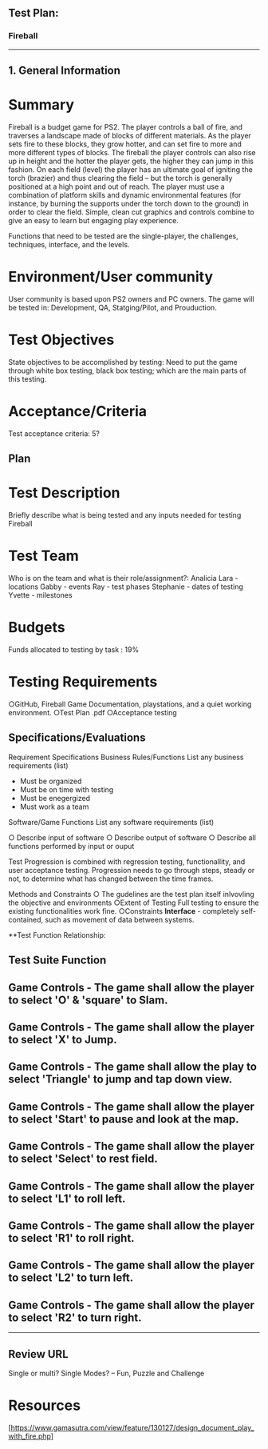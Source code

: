 ## Test Plan:


### Fireball
---
## 1. General Information

  # Summary
  
   <p1>Fireball is a budget game for PS2. The player controls a ball of fire, and traverses a landscape
  made of blocks of different materials. As the player sets fire to these blocks, they grow hotter, and
  can set fire to more and more different types of blocks. The fireball the player controls can also
  rise up in height and the hotter the player gets, the higher they can jump in this fashion.
  On each field (level) the player has an ultimate goal of igniting the torch (brazier) and thus
  clearing the field – but the torch is generally positioned at a high point and out of reach. The
  player must use a combination of platform skills and dynamic environmental features (for
  instance, by burning the supports under the torch down to the ground) in order to clear the field.
  Simple, clean cut graphics and controls combine to give an easy to learn but engaging play
  experience.
  
   Functions that need to be tested are the single-player, the challenges, techniques, interface, and the levels.</p1>
   
   # Environment/User community
   
   <p2>User community is based upon PS2 owners and PC owners. 
   The game will be tested in:
   Development, QA, Statging/Pilot, and Prouduction.</p2>
   
   # Test Objectives
   <p3> State objectives to be accomplished by testing: Need to put the game through 
   white box testing, black box testing; which are the main parts of this testing.</p3>  
   # Acceptance/Criteria
   <p3> Test acceptance criteria: 5? </p3>  
   
  ## Plan
  # Test Description
  Briefly describe what is being tested and any inputs needed for testing
  Fireball
  # Test Team
  Who is on the team and what is their role/assignment?:
  Analicia Lara - locations
  Gabby - events
  Ray  - test phases
  Stephanie - dates of testing
  Yvette - milestones
  
  
  # Budgets
  Funds allocated to testing by task :
  19%
  # Testing Requirements
  ○GitHub, Fireball Game Documentation, playstations, and a quiet working environment.
  ○Test Plan .pdf
  ○Acceptance testing 

## Specifications/Evaluations
  <p4> 
  Requirement Specifications
  Business Rules/Functions List any business requirements (list)
  
  * Must be organized
  * Must be on time with testing
  * Must be enegergized 
  * Must work as a team
  
  Software/Game Functions List any software requirements (list)
  
  ○ Describe input of software
  ○ Describe output of software
  ○ Describe all functions performed by input or ouput
  
  Test Progression is combined with regression testing, functionallity, and user acceptance testing. 
  Progression needs to go through steps, steady or not, to determine what has changed between the time frames. 
  
  </p4>

  Methods and Constraints
  ○ The gudelines are the test plan itself inlvovling the objective and environments
  ○Extent of Testing
  Full testing to ensure the existing functionalities work fine.
  ○Constraints
  **Interface** - completely self-contained, such as movement of data between systems.
  
  **Test Function Relationship:
  
  Test Suite  Function
  ---
  Game Controls - The game shall allow the player to select **'O'** & **'square'** to Slam.
  ---
  Game Controls - The game shall allow the player to select **'X'** to Jump.
  ---
  Game Controls - The game shall allow the play to select **'Triangle'** to jump and tap down view.
  ---
  Game Controls - The game shall allow the player to select **'Start'** to pause and look at the map.
  ---
  Game Controls - The game shall allow the player to select **'Select'** to rest field.
  ---
  Game Controls - The game shall allow the player to select **'L1'** to roll left.
  ---
  Game Controls - The game shall allow the player to select **'R1'** to roll right.
  ---
  Game Controls - The game shall allow the player to select **'L2'** to turn left.
  ---
  Game Controls - The game shall allow the player to select **'R2'** to turn right.
  ---
  
___
## Review URL
Single or multi?
  Single
Modes?
– Fun, Puzzle and Challenge

# Resources
[https://www.gamasutra.com/view/feature/130127/design_document_play_with_fire.php]
